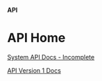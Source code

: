 **API**

# API Home

[System API Docs - Incomplete](#page=api/system)

[API Version 1 Docs](#page=api/v1)